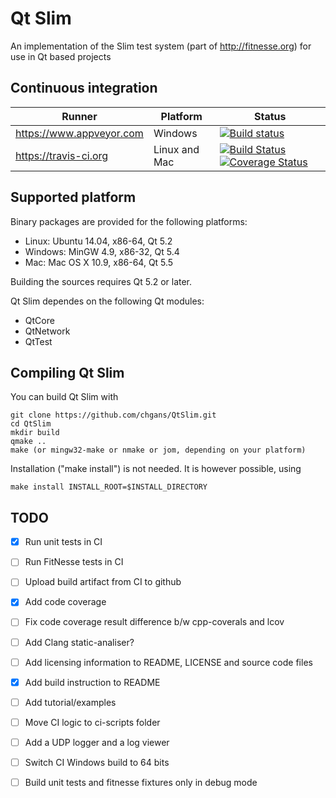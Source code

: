 # Qt Slim

An implementation of the Slim test system (part of http://fitnesse.org) for use in Qt based projects

## Continuous integration

| Runner | Platform | Status |
|--------|----------|--------|
| https://www.appveyor.com | Windows | [![Build status](https://ci.appveyor.com/api/projects/status/jj5oa6n0cls5puaw?svg=true)](https://ci.appveyor.com/project/chgans/qtslim) |
| https://travis-ci.org | Linux and Mac | [![Build Status](https://travis-ci.org/chgans/QtSlim.svg?branch=master)](https://travis-ci.org/chgans/QtSlim) [![Coverage Status](https://coveralls.io/repos/github/chgans/QtSlim/badge.svg?branch=master)](https://coveralls.io/github/chgans/QtSlim?branch=master) |

## Supported platform

Binary packages are provided for the following platforms:
- Linux: Ubuntu 14.04, x86-64, Qt 5.2
- Windows: MinGW 4.9, x86-32, Qt 5.4
- Mac: Mac OS X 10.9, x86-64, Qt 5.5

Building the sources requires Qt 5.2 or later.

Qt Slim dependes on the following Qt modules:
- QtCore
- QtNetwork
- QtTest

## Compiling Qt Slim

You can build Qt Slim with

    git clone https://github.com/chgans/QtSlim.git
    cd QtSlim
    mkdir build
    qmake ..
    make (or mingw32-make or nmake or jom, depending on your platform)

Installation ("make install") is not needed. It is however possible, using

    make install INSTALL_ROOT=$INSTALL_DIRECTORY

## TODO

- [X] Run unit tests in CI
- [ ] Run FitNesse tests in CI
- [ ] Upload build artifact from CI to github
- [X] Add code coverage
- [ ] Fix code coverage result difference b/w cpp-coverals and lcov
- [ ] Add Clang static-analiser?
- [ ] Add licensing information to README, LICENSE and source code files
- [X] Add build instruction to README
- [ ] Add tutorial/examples
- [ ] Move CI logic to ci-scripts folder
- [ ] Add a UDP logger and a log viewer
- [ ] Switch CI Windows build to 64 bits
- [ ] Build unit tests and fitnesse fixtures only in debug mode

